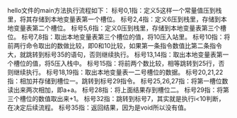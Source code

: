 hello文件的main方法执行流程如下：
标号0,1指：定义5这样一个常量值压到栈里，将其存储到本地变量表第一个槽位。
标号2,4指：定义6压到栈里，存储到本地变量表第二个槽位。
标号5,6指：定义0压到栈里，存储到本地变量表第三个槽位。
标号7,8指：取出本地变量表第三个槽位的值，将10压入站里。
标号10指：将前两行命令取出的数做比较，即0和10比较，如果第一条指令数值比第二条指令大，就跳转到标号35的语句，否则继续执行。
标号13,14指：取出本地变量表第一个槽位的值，将5压入栈中。
标号15指：将前两个数比较，相等跳转到25行，否则继续执行。
标号18,19指：取出本地变量表一二号槽位的数据。
标号20,21,22指：相加并存储到槽位一。跳转到标号29指令。
标号25,26,27指：将第一槽位数读出来两次相加，即a+a。
标号28指：将上面结果存到槽位二。
标号29指：将第三个槽位的数值取出来+1。
标号32指：跳转到标号7，其实就是执行i<10判断，在决定后续流程。
标号35指：返回结果，因为是void所以没有值。
